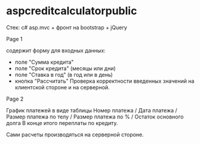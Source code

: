 # aspcreditcalculatorpublic



Стек:
c# asp.mvc + фронт на bootstrap + jQuery

Page 1 

содержит форму для входных данных:
- поле "Сумма кредита"
- поле "Срок кредита" (месяцы или дни)
- поле "Ставка в год" (в год или в день)
- кнопка "Рассчитать"
Проверка корректности введенных значений на клиентской стороне и на серверной.


Page 2

График платежей в виде таблицы
Номер платежа / Дата платежа / Размер платежа по телу / Размер платежа по % / Остаток основного долга
В конце итого переплаты по кредиту.

Сами расчеты производяться на серверной стороне.
